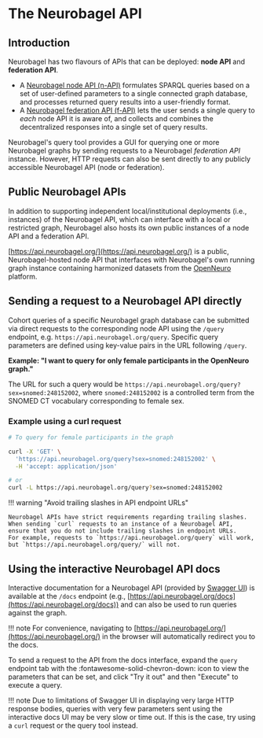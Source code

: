 # The Neurobagel API

## Introduction

Neurobagel has two flavours of APIs that can be deployed: **node API** and **federation API**. 

- A [Neurobagel node API (n-API)](https://github.com/neurobagel/api) formulates SPARQL queries based on a set of user-defined parameters to a single connected graph database, and processes returned query results into a user-friendly format.
- A [Neurobagel federation API (f-API)](https://github.com/neurobagel/federation-api) lets the user sends a single query to _each_ node API it is aware of, and collects and combines the decentralized responses into a single set of query results.

Neurobagel's query tool provides a GUI for querying one or more Neurobagel graphs by sending requests to a Neurobagel _federation API_ instance. 
However, HTTP requests can also be sent directly to any publicly accessible Neurobagel API (node or federation).

## Public Neurobagel APIs

In addition to supporting independent local/institutional deployments (i.e., instances) of the Neurobagel API, which can interface with a local or restricted graph,
Neurobagel also hosts its own public instances of a node API and a federation API.

[https://api.neurobagel.org/](https://api.neurobagel.org/) is a public, Neurobagel-hosted node API that interfaces with Neurobagel's own running graph instance containing harmonized datasets from the [OpenNeuro](https://openneuro.org/) platform.

## Sending a request to a Neurobagel API directly
Cohort queries of a specific Neurobagel graph database can be submitted via direct requests to the corresponding node API using the `/query` endpoint, e.g. `https://api.neurobagel.org/query`.
Specific query parameters are defined using key-value pairs in the URL following `/query`.

**Example: "I want to query for only female participants in the OpenNeuro graph."**

The URL for such a query would be `https://api.neurobagel.org/query?sex=snomed:248152002`, where `snomed:248152002` is a controlled term from the SNOMED CT vocabulary corresponding to female sex.

### Example using a curl request
```bash
# To query for female participants in the graph

curl -X 'GET' \
  'https://api.neurobagel.org/query?sex=snomed:248152002' \
  -H 'accept: application/json'

# or
curl -L https://api.neurobagel.org/query?sex=snomed:248152002
```

!!! warning "Avoid trailing slashes in API endpoint URLs"

    Neurobagel APIs have strict requirements regarding trailing slashes.
    When sending `curl` requests to an instance of a Neurobagel API, ensure that you do not include trailing slashes in endpoint URLs. 
    For example, requests to `https://api.neurobagel.org/query` will work, but `https://api.neurobagel.org/query/` will not.


## Using the interactive Neurobagel API docs
Interactive documentation for a Neurobagel API (provided by [Swagger UI](https://github.com/swagger-api/swagger-ui)) is available at the `/docs` endpoint (e.g., [https://api.neurobagel.org/docs](https://api.neurobagel.org/docs)) and can also be used to run queries against the graph.

!!! note
    For convenience, navigating to [https://api.neurobagel.org/](https://api.neurobagel.org/) in the browser will automatically redirect you to the docs.

To send a request to the API from the docs interface, expand the `query` endpoint tab with the :fontawesome-solid-chevron-down: icon to view the parameters that can be set, 
and click "Try it out" and then "Execute" to execute a query.

!!! note
    Due to limitations of Swagger UI in displaying very large HTTP response bodies, 
    queries with very few parameters sent using the interactive docs UI may be very slow or time out. 
    If this is the case, try using a `curl` request or the query tool instead.

